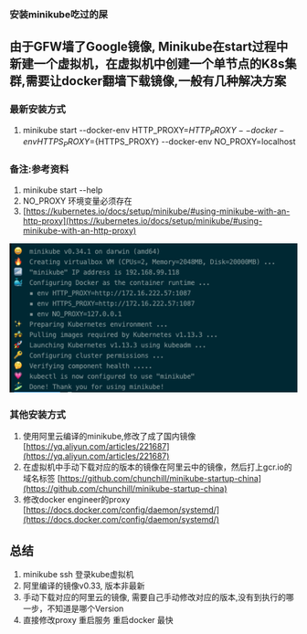 ### 安装minikube吃过的屎

## 由于GFW墙了Google镜像, Minikube在start过程中新建一个虚拟机，在虚拟机中创建一个单节点的K8s集群,需要让docker翻墙下载镜像,一般有几种解决方案


### 最新安装方式
1. minikube start --docker-env HTTP_PROXY=${HTTP_PROXY} --docker-env HTTPS_PROXY=${HTTPS_PROXY} --docker-env NO_PROXY=localhost

### 备注:参考资料
1. minikube start --help
2. NO_PROXY 环境变量必须存在
2. [https://kubernetes.io/docs/setup/minikube/#using-minikube-with-an-http-proxy](https://kubernetes.io/docs/setup/minikube/#using-minikube-with-an-http-proxy)

![minikube](./success.png)

### 其他安装方式
1. 使用阿里云编译的minikube,修改了成了国内镜像[https://yq.aliyun.com/articles/221687](https://yq.aliyun.com/articles/221687)
2. 在虚拟机中手动下载对应的版本的镜像在阿里云中的镜像，然后打上gcr.io的域名标签 [https://github.com/chunchill/minikube-startup-china](https://github.com/chunchill/minikube-startup-china)
3. 修改docker engineer的proxy [https://docs.docker.com/config/daemon/systemd/](https://docs.docker.com/config/daemon/systemd/)

## 总结

1. minikube ssh 登录kube虚拟机
2. 阿里编译的镜像v0.33, 版本非最新
3. 手动下载对应的阿里云的镜像, 需要自己手动修改对应的版本,没有到执行的哪一步，不知道是哪个Version
4. 直接修改proxy 重启服务 重启docker 最快


